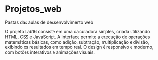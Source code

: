 # Projetos_web
Pastas das aulas de dessenvolvimento web

O projeto Lab16 consiste em uma calculadora simples, criada utilizando HTML, CSS e JavaScript. A interface permite a execução de operações matemáticas básicas, como adição, subtração, multiplicação e divisão, exibindo os resultados em tempo real. O design é responsivo e moderno, com botões interativos e animações visuais.